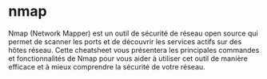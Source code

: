<!-- meta
---------------------------------------------------------------------------------------
Auteur  == Loxcy
Version == 0.1
Date    == 2020/02/02
Type    == Cheatsheet
Tags    == nmap
Preview == nmap
Résumé  == Cheatsheet des commandes et outils de nmap
---------------------------------------------------------------------------------------
endmeta -->

nmap
===

Nmap (Network Mapper) est un outil de sécurité de réseau open source qui permet de scanner les ports et de découvrir les services actifs sur des hôtes réseau. Cette cheatsheet vous présentera les principales commandes et fonctionnalités de Nmap pour vous aider à utiliser cet outil de manière efficace et à mieux comprendre la sécurité de votre réseau.